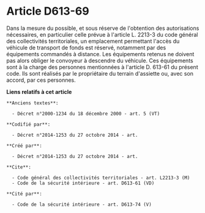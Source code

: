 # Article D613-69

Dans la mesure du possible, et sous réserve de l'obtention des autorisations nécessaires, en particulier celle prévue à
l'article L. 2213-3 du code général des collectivités territoriales, un emplacement permettant l'accès du véhicule de
transport de fonds est réservé, notamment par des équipements commandés à distance. Les équipements retenus ne doivent pas
alors obliger le convoyeur à descendre du véhicule. Ces équipements sont à la charge des personnes mentionnées à l'article D.
613-61 du présent code. Ils sont réalisés par le propriétaire du terrain d'assiette ou, avec son accord, par ces personnes.

**Liens relatifs à cet article**

	**Anciens textes**:

	  - Décret n°2000-1234 du 18 décembre 2000 - art. 5 (VT)

	**Codifié par**:

	  - Décret n°2014-1253 du 27 octobre 2014 - art.

	**Créé par**:

	  - Décret n°2014-1253 du 27 octobre 2014 - art.

	**Cite**:

	  - Code général des collectivités territoriales - art. L2213-3 (M)
	  - Code de la sécurité intérieure - art. D613-61 (VD)

	**Cité par**:

	  - Code de la sécurité intérieure - art. D613-74 (V)
